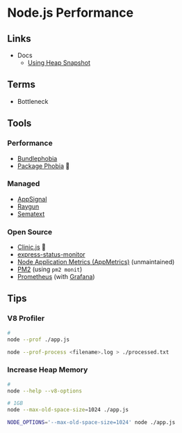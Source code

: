 # Node.js Performance

## Links

- Docs
  - [Using Heap Snapshot](https://nodejs.org/en/docs/guides/diagnostics/memory/using-heap-snapshot)

## Terms

- Bottleneck

## Tools

### Performance

- [Bundlephobia](https://bundlephobia.com) <!-- https://github.com/pastelsky/bundlephobia -->
- [Package Phobia](https://packagephobia.com) 🌟 <!-- https://github.com/styfle/packagephobia -->

<!--
https://moiva.io
-->

### Managed

- [AppSignal](https://docs.appsignal.com/nodejs)
- [Raygun](https://raygun.com/languages/node)
- [Sematext](https://sematext.com/docs/integration/node.js)

### Open Source

- [Clinic.js](/clinicjs/README.md) 🌟
- [express-status-monitor](/express-status-monitor.md)
- [Node Application Metrics (AppMetrics)](/appmetrics.md) (unmaintained)
- [PM2](/pm2.md) (using `pm2 monit`)
- [Prometheus](/prometheus/README.md) (with [Grafana](/grafana/README.md))

## Tips

### V8 Profiler

```sh
#
node --prof ./app.js

node --prof-process <filename>.log > ./processed.txt
```

### Increase Heap Memory

```sh
#
node --help --v8-options

# 1GB
node --max-old-space-size=1024 ./app.js

NODE_OPTIONS='--max-old-space-size=1024' node ./app.js
```

<!--
Out Of Memory (OOMKilled)
-->
